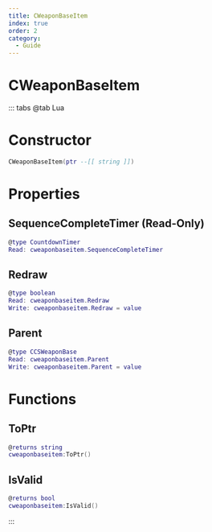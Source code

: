 ```yaml
---
title: CWeaponBaseItem
index: true
order: 2
category:
  - Guide
---
```


# CWeaponBaseItem

::: tabs
@tab Lua
# Constructor
```lua
CWeaponBaseItem(ptr --[[ string ]])
```
# Properties
## SequenceCompleteTimer (Read-Only)
```lua
@type CountdownTimer
Read: cweaponbaseitem.SequenceCompleteTimer
```
## Redraw 
```lua
@type boolean
Read: cweaponbaseitem.Redraw
Write: cweaponbaseitem.Redraw = value
```
## Parent 
```lua
@type CCSWeaponBase
Read: cweaponbaseitem.Parent
Write: cweaponbaseitem.Parent = value
```
# Functions
## ToPtr
```lua
@returns string
cweaponbaseitem:ToPtr()
```
## IsValid
```lua
@returns bool
cweaponbaseitem:IsValid()
```

:::